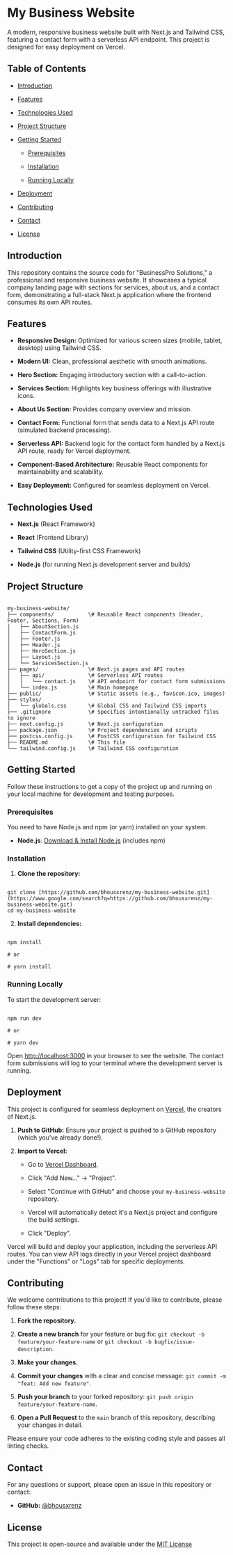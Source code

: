 # My Business Website

A modern, responsive business website built with Next.js and Tailwind CSS, featuring a contact form with a serverless API endpoint. This project is designed for easy deployment on Vercel.

## Table of Contents

* [Introduction](#introduction)

* [Features](#features)

* [Technologies Used](#technologies-used)

* [Project Structure](#project-structure)

* [Getting Started](#getting-started)

  * [Prerequisites](#prerequisites)

  * [Installation](#installation)

  * [Running Locally](#running-locally)

* [Deployment](#deployment)

* [Contributing](#contributing)

* [Contact](#contact)

* [License](#license)

## Introduction

This repository contains the source code for "BusinessPro Solutions," a professional and responsive business website. It showcases a typical company landing page with sections for services, about us, and a contact form, demonstrating a full-stack Next.js application where the frontend consumes its own API routes.

## Features

* **Responsive Design:** Optimized for various screen sizes (mobile, tablet, desktop) using Tailwind CSS.

* **Modern UI:** Clean, professional aesthetic with smooth animations.

* **Hero Section:** Engaging introductory section with a call-to-action.

* **Services Section:** Highlights key business offerings with illustrative icons.

* **About Us Section:** Provides company overview and mission.

* **Contact Form:** Functional form that sends data to a Next.js API route (simulated backend processing).

* **Serverless API:** Backend logic for the contact form handled by a Next.js API route, ready for Vercel deployment.

* **Component-Based Architecture:** Reusable React components for maintainability and scalability.

* **Easy Deployment:** Configured for seamless deployment on Vercel.

## Technologies Used

* **Next.js** (React Framework)

* **React** (Frontend Library)

* **Tailwind CSS** (Utility-first CSS Framework)

* **Node.js** (for running Next.js development server and builds)

## Project Structure

```

my-business-website/
├── components/           \# Reusable React components (Header, Footer, Sections, Form)
│   ├── AboutSection.js
│   ├── ContactForm.js
│   ├── Footer.js
│   ├── Header.js
│   ├── HeroSection.js
│   ├── Layout.js
│   └── ServicesSection.js
├── pages/                \# Next.js pages and API routes
│   ├── api/              \# Serverless API routes
│   │   └── contact.js    \# API endpoint for contact form submissions
│   └── index.js          \# Main homepage
├── public/               \# Static assets (e.g., favicon.ico, images)
├── styles/
│   └── globals.css       \# Global CSS and Tailwind CSS imports
├── .gitignore            \# Specifies intentionally untracked files to ignore
├── next.config.js        \# Next.js configuration
├── package.json          \# Project dependencies and scripts
├── postcss.config.js     \# PostCSS configuration for Tailwind CSS
├── README.md             \# This file
└── tailwind.config.js    \# Tailwind CSS configuration

```

## Getting Started

Follow these instructions to get a copy of the project up and running on your local machine for development and testing purposes.

### Prerequisites

You need to have Node.js and npm (or yarn) installed on your system.

* **Node.js**: [Download & Install Node.js](https://nodejs.org/en/download/) (includes npm)

### Installation

1. **Clone the repository:**

```

git clone [https://github.com/bhousxrenz/my-business-website.git](https://www.google.com/search?q=https://github.com/bhousxrenz/my-business-website.git)
cd my-business-website

```

2. **Install dependencies:**

```

npm install

# or

# yarn install

```

### Running Locally

To start the development server:

```

npm run dev

# or

# yarn dev

```

Open <http://localhost:3000> in your browser to see the website. The contact form submissions will log to your terminal where the development server is running.

## Deployment

This project is configured for seamless deployment on [Vercel](https://vercel.com/), the creators of Next.js.

1. **Push to GitHub:** Ensure your project is pushed to a GitHub repository (which you've already done!).

2. **Import to Vercel:**

   * Go to [Vercel Dashboard](https://vercel.com/dashboard).

   * Click "Add New..." -> "Project".

   * Select "Continue with GitHub" and choose your `my-business-website` repository.

   * Vercel will automatically detect it's a Next.js project and configure the build settings.

   * Click "Deploy".

Vercel will build and deploy your application, including the serverless API routes. You can view API logs directly in your Vercel project dashboard under the "Functions" or "Logs" tab for specific deployments.

## Contributing

We welcome contributions to this project! If you'd like to contribute, please follow these steps:

1. **Fork the repository.**

2. **Create a new branch** for your feature or bug fix: `git checkout -b feature/your-feature-name` or `git checkout -b bugfix/issue-description`.

3. **Make your changes.**

4. **Commit your changes** with a clear and concise message: `git commit -m "feat: Add new feature"`.

5. **Push your branch** to your forked repository: `git push origin feature/your-feature-name`.

6. **Open a Pull Request** to the `main` branch of this repository, describing your changes in detail.

Please ensure your code adheres to the existing coding style and passes all linting checks.

## Contact

For any questions or support, please open an issue in this repository or contact:

* **GitHub:** [@bhousxrenz](https://github.com/bhousxrenz)

## License

This project is open-source and available under the [MIT License](https://opensource.org/licenses/MIT)
```
